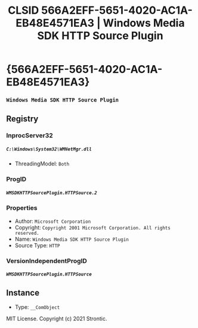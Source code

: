 ﻿---
title: "CLSID 566A2EFF-5651-4020-AC1A-EB48E4571EA3 | Windows Media SDK HTTP Source Plugin"
excerpt: What is COM-Object CLSID 566A2EFF-5651-4020-AC1A-EB48E4571EA3?
---

# {566A2EFF-5651-4020-AC1A-EB48E4571EA3}

### `Windows Media SDK HTTP Source Plugin`

## Registry


### InprocServer32

##### `C:\Windows\System32\WMNetMgr.dll`
* ThreadingModel: `Both`

### ProgID

##### `WMSDKHTTPSourcePlugin.HTTPSource.2`

### Properties

* Author: `Microsoft Corporation`
* Copyright: `Copyright 2001 Microsoft Corporation. All rights reserved.`
* Name: `Windows Media SDK HTTP Source Plugin`
* Source Type: `HTTP`

### VersionIndependentProgID

##### `WMSDKHTTPSourcePlugin.HTTPSource`

## Instance

* Type: `__ComObject`

MIT License. Copyright (c) 2021 Strontic.


